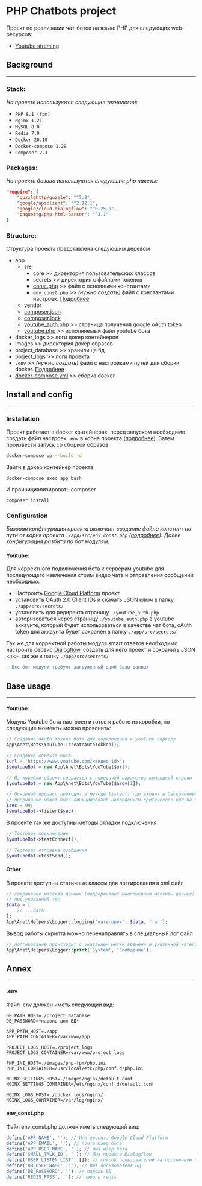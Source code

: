# PHP Chatbots project
Проект по реализации чат-ботов на языке PHP для следующих web-ресурсов:
- [Youtube streming](https://www.youtube.com/)
## **Background**
____
### **Stack:**
*На проекте используются следующие технологии:*
- `PHP 8.1 (fpm)`
- `Nginx 1.21`
- `MySQL 8.0`
- `Redis 7.0`
- `Docker 20.10`
- `Docker-compose 1.29`
- `Composer 2.3`
### **Packages:**
*На проекте базово используются следующие php пакеты:*
```json
"require": {
    "guzzlehttp/guzzle": "^7.0",
    "google/apiclient": "^2.12.1",
    "google/cloud-dialogflow": "^0.25.0",
    "paquettg/php-html-parser": "^3.1"
}
```
### **Structure:**
Структура проекта представлена следующим деревом
- app
    - src
        - core >> директория пользовательских классов
        - secrets >> директория с файлами токенов
        - [const.php](./app/src/const.php) >> файл с основными константами
        - `env_const.php` >> *(нужно создать)* файл с константами настроек. [Подробнее](#env_constphp)
    - vendor
    - [composer.json](./app/composer.json)
    - [composer.lock](./app/composer.lock)
    - [youtube_auth.php](./app/youtube_auth.php) >> страница получения google oAuth token
    - [youtube.php](./app/youtube.php) >> исполняемый файл youtube бота
- docker_logs >> логи докер контейнеров
- images >> директория докер образов
- project_database >> хранилище бд
- project_logs >> логи проекта
- `.env` >> *(нужно создать)* файл с настройками путей для сборки docker. [Подробнее](#env)
- [docker-compose.yml](./docker-compose.yml) >> сборка docker
## **Install and config**
____
### **Installation**
Проект работает в docker контейнерах, перед запуском необходимо создать файл настроек `.env` в корне проекта ([подробнее](#.env)). Затем произвести запуск со сборкой образов
```bash
docker-compose up --build -d
```
Зайти в докер контейнер проекта
```
docker-compose exec app bash
```
И проинициализировать composer
```
composer install
```
### **Configuration**
*Базовая конфигурация проекта включает создание файла констант по пути от корня проекта `./app/src/env_const.php` ([подробнее](#env_const.php)).*
*Далее конфигурация разбита по бот модулям:*
#### **Youtube:**
Для корректного подключения бота к серверам youtube для последующего извлечения стрим видео чата и отправления сообщений необходимо:
- Настроить [Google Cloud Platform](https://console.cloud.google.com) проект
- установить OAuth 2.0 Client IDs и скачать JSON ключ в папку `./app/src/secrets/`
- установить для редиректа страницу `./youtube_auth.php`
- авторизоваться через страницу `./youtube_auth.php` в youtube аккаунте, который будет использоваться в качестве чат бота, oAuth token для аккаунта будет сохранен в папку `./app/src/secrets/`

Так же для корректной работы модуля smart ответов необходимо настроить сервис [Dialogflow](https://dialogflow.cloud.google.com/), создать для него проект и сохранить JSON ключ так же в папку `./app/src/secrets/`

```diff
- Все бот модули требуют загруженный дамб базы данных
```
## **Base usage**
____
#### **Youtube:**
Модуль Youtube бота настроен и готов к работе из коробки, но следующие моменты можно прояснить:
```php
// Создание oAuth токена бота для подключения к youTube серверу
App\Anet\Bots\YouTube::createAuthTokken();
```
```php
// Создание объекта бота
$url = 'https://www.youtube.com/<видео id>';
$youtubeBot = new App\Anet\Bots\YouTube($url);

// Из коробки объект создается с передачей параметра командной строки
$youtubeBot = new App\Anet\Bots\YouTube($argv[1]);
```
```php
// Основной процесс проходит в методе listen() где входит в бесконечный цикл,
// прерывание может быть синициировано накоплением критичского кол-ва ошибок (по умолчанию 5)
$sec = 99;
$youtubeBot->listen($sec);
```
В проекте так же доступны методы отладки подключения
```php
// Тестовое подключение
$youtubeBot->testConnect();

// Тестовая отправка сообщения
$youtubeBot->testSend();
```
#### **Other:**
В проекте доступны статичные классы для логгирования в xml файл
```php
// сохранение массива данных (поддерживает многомерный массивы данных) в указанную категорию
// под указанный тип
$data = [
    // ...data
];
App\Anet\Helpers\Logger::logging('категория', $data, 'тип');
```
Вывод работы скрипта можно перенаправлять в специальный лог файл
```php
// логгирование происходит с указанием метки времени и указанной категории <System>
App\Anet\Helpers\Logger::print('System', 'Сообщение');
```
## **Annex**
_____
#### .env
Файл .env должен иметь следующий вид:
```
DB_PATH_HOST=./project_database
DB_PASSWORD=*пароль для БД*

APP_PATH_HOST=./app
APP_PATH_CONTAINER=/var/www/app

PROJECT_LOGS_HOST=./project_logs
PROJECT_LOGS_CONTAINER=/var/www/project_logs

PHP_INI_HOST=./images/php-fpm/php.ini
PHP_INI_CONTAINER=/usr/local/etc/php/conf.d/php.ini

NGINX_SETTINGS_HOST=./images/nginx/default.conf
NGINX_SETTINGS_CONTAINER=/etc/nginx/conf.d/default.conf

NGINX_LOGS_HOST=./docker_logs/nginx/
NGINX_LOGS_CONTAINER=/var/log/nginx/
```
#### env_const.php
Файл env_const.php должен иметь следующий вид:
```php
define('APP_NAME', ''); // Имя проекта Google Cloud Platform
define('APP_EMAIL', ''); // почта юзер бота
define('APP_USER_NAME', ''); // имя юзер бота
define('SMALL_TALK_ID', ''); // Имя проекта Dialogflow
define('USER_LISTEN_LIST', []); // список пользователей на постоянную прослушку
define('DB_USER_NAME', ''); // Имя пользователя БД
define('DB_PASSWORD', ''); // пароль БД
define('REDIS_PASS', ''); // пароль redis
```
